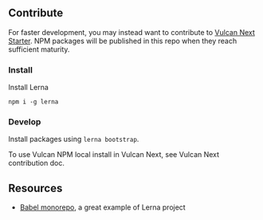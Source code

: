 ## Contribute

For faster development, you may instead want to contribute to [Vulcan Next Starter](https://github.com/VulcanJS/vulcan-next-starter/issues/1). NPM packages will be published in this repo when they reach sufficient maturity.

### Install

Install Lerna

```
npm i -g lerna
```

### Develop

Install packages using `lerna bootstrap`. 

To use Vulcan NPM local install in Vulcan Next, see Vulcan Next contribution doc.

## Resources

- [Babel monorepo](https://github.com/babel/babel), a great example of Lerna project
